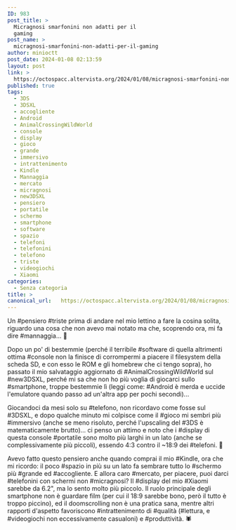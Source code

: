 ```yaml
---
ID: 983
post_title: >
  Micragnosi smarfonini non adatti per il
  gaming
post_name: >
  micragnosi-smarfonini-non-adatti-per-il-gaming
author: minioctt
post_date: 2024-01-08 02:13:59
layout: post
link: >
  https://octospacc.altervista.org/2024/01/08/micragnosi-smarfonini-non-adatti-per-il-gaming/
published: true
tags:
  - 3DS
  - 3DSXL
  - accogliente
  - Android
  - AnimalCrossingWildWorld
  - console
  - display
  - gioco
  - grande
  - immersivo
  - intrattenimento
  - Kindle
  - Mannaggia
  - mercato
  - micragnosi
  - new3DSXL
  - pensiero
  - portatile
  - schermo
  - smartphone
  - software
  - spazio
  - telefoni
  - telefonini
  - telefono
  - triste
  - videogiochi
  - Xiaomi
categories:
  - Senza categoria
title: >
canonical_url:   https://octospacc.altervista.org/2024/01/08/micragnosi-smarfonini-non-adatti-per-il-gaming/
---
```

<!-- wp:paragraph -->
<p>Un #pensiero #triste prima di andare nel mio lettino a fare la cosina solita, riguardo una cosa che non avevo mai notato ma che, scoprendo ora, mi fa dire #mannaggia... 🌚️</p>
<!-- /wp:paragraph -->

<!-- wp:paragraph -->
<p>Dopo un po' di bestemmie (perché il terribile #software di quella altrimenti ottima #console non la finisce di corrompermi a piacere il filesystem della scheda SD, e con esso le ROM e gli homebrew che ci tengo sopra), ho passato il mio salvataggio aggiornato di #AnimalCrossingWildWorld sul #new3DSXL, perché mi sa che non ho più voglia di giocarci sullo #smartphone, troppe bestemmie lì (leggi come: #Android è merda e uccide l'emulatore quando passo ad un'altra app per pochi secondi)...</p>
<!-- /wp:paragraph -->

<!-- wp:paragraph -->
<p>Giocandoci da mesi solo su #telefono, non ricordavo come fosse sul #3DSXL, e dopo qualche minuto mi colpisce come il #gioco mi sembri più #immersivo (anche se meno risoluto, perché l'upscaling del #3DS è matematicamente brutto)... ci penso un attimo e noto che i #display di questa console #portatile sono molto più larghi in un lato (anche se complessivamente più piccoli), essendo 4:3 contro il ~18:9 dei #telefoni. 📐️</p>
<!-- /wp:paragraph -->

<!-- wp:paragraph -->
<p>Avevo fatto questo pensiero anche quando comprai il mio #Kindle, ora che mi ricordo: il poco #spazio in più su un lato fa sembrare tutto lo #schermo più #grande ed #accogliente. E allora caro #mercato, per piacere, puoi darci #telefonini con schermi non #micragnosi? Il #display del mio #Xiaomi sarebbe da 6.2", ma lo sento molto più piccolo. Il ruolo principale degli smartphone non è guardare film (per cui il 18:9 sarebbe bono, però il tutto è troppo piccino), ed il doomscrolling non è una pratica sana, mentre altri rapporti d'aspetto favoriscono #intrattenimento di #qualità (#lettura, e #videogiochi non eccessivamente casualoni) e #produttività. 🕷️</p>
<!-- /wp:paragraph -->